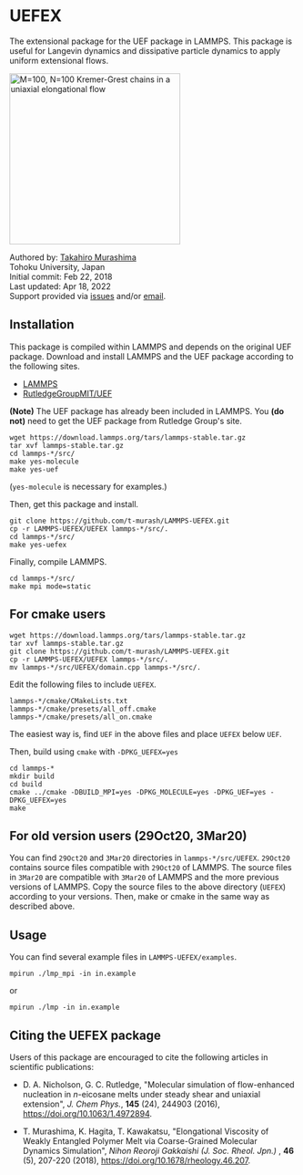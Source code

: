 # UEFEX
The extensional package for the UEF package in LAMMPS. This package is useful for Langevin dynamics and dissipative particle dynamics to apply uniform extensional flows.

<img src="https://github.com/t-murash/LAMMPS-UEFEX/blob/master/img/movie-2022-04-18.gif" title="M=100, N=100 Kremer-Grest chains in a uniaxial elongational flow" width=300/>

Authored by:
[Takahiro Murashima](https://github.com/t-murash)<br>
Tohoku University, Japan<br>
Initial commit: Feb 22, 2018<br>
Last updated: Apr 18, 2022<br>
Support provided via [issues](https://github.com/t-murash/LAMMPS-UEFEX/issues) and/or [email](mailto:murasima@cmpt.phys.tohoku.ac.jp).

<!--
<img src="https://github.com/t-murash/LAMMPS-UEFEX/blob/master/img/movie.gif" title="M=100, N=100 Kremer-Grest chains in a uniaxial elongational flow" width=300/>

<img src="https://github.com/t-murash/LAMMPS-UEFEX/blob/master/img/original-view.gif" title="M=100, N=100 Kremer-Grest chains in a uniaxial elongational flow" width=300/>

<img src="https://github.com/t-murash/LAMMPS-UEFEX/blob/master/img/cubic-view.gif" title="M=100, N=100 Kremer-Grest chains in a uniaxial elongational flow" width=300/>
-->



## Installation
This package is compiled within LAMMPS and depends on the original UEF package.
Download and install LAMMPS and the UEF package according to the following sites.
* [LAMMPS](https://lammps.org/)
* [RutledgeGroupMIT/UEF](https://github.com/RutledgeGroupMIT/UEF)

**(Note)** The UEF package has already been included in LAMMPS. You **(do not)** need to get the UEF package from Rutledge Group's site.

```
wget https://download.lammps.org/tars/lammps-stable.tar.gz
tar xvf lammps-stable.tar.gz
cd lammps-*/src/
make yes-molecule
make yes-uef
```
(`yes-molecule` is necessary for examples.)

Then, get this package and install.

```
git clone https://github.com/t-murash/LAMMPS-UEFEX.git
cp -r LAMMPS-UEFEX/UEFEX lammps-*/src/.
cd lammps-*/src/
make yes-uefex
```

Finally, compile LAMMPS.

```
cd lammps-*/src/
make mpi mode=static
```

## For cmake users

```
wget https://download.lammps.org/tars/lammps-stable.tar.gz
tar xvf lammps-stable.tar.gz
git clone https://github.com/t-murash/LAMMPS-UEFEX.git
cp -r LAMMPS-UEFEX/UEFEX lammps-*/src/.
mv lammps-*/src/UEFEX/domain.cpp lammps-*/src/.
```

Edit the following files to include `UEFEX`.

```
lammps-*/cmake/CMakeLists.txt
lammps-*/cmake/presets/all_off.cmake
lammps-*/cmake/presets/all_on.cmake
```
The easiest way is, find `UEF` in the above files and place `UEFEX` below `UEF`.


Then, build using `cmake` with `-DPKG_UEFEX=yes`

```
cd lammps-*
mkdir build
cd build
cmake ../cmake -DBUILD_MPI=yes -DPKG_MOLECULE=yes -DPKG_UEF=yes -DPKG_UEFEX=yes
make
```

## For old version users (29Oct20, 3Mar20)
You can find `29Oct20` and `3Mar20` directories in `lammps-*/src/UEFEX`.
`29Oct20` contains source files compatible with `29Oct20` of LAMMPS.
The source files in `3Mar20` are compatible with `3Mar20` of LAMMPS and the more previous versions of LAMMPS.
Copy the source files to the above directory (`UEFEX`) according to your versions.
Then, make or cmake in the same way as described above.

## Usage
You can find several example files in `LAMMPS-UEFEX/examples`.
```
mpirun ./lmp_mpi -in in.example
```
or
```
mpirun ./lmp -in in.example
```


## Citing the UEFEX package

Users of this package are encouraged to cite the following articles in scientific publications:

* D. A. Nicholson, G. C. Rutledge, "Molecular simulation of flow-enhanced nucleation in *n*-eicosane melts under steady shear and uniaxial extension", *J. Chem Phys.*, **145** (24), 244903 (2016), https://doi.org/10.1063/1.4972894.

* T. Murashima, K. Hagita, T. Kawakatsu, "Elongational Viscosity of Weakly Entangled Polymer Melt via Coarse-Grained Molecular Dynamics Simulation", *Nihon Reoroji Gakkaishi (J. Soc. Rheol. Jpn.)* , **46** (5), 207-220 (2018), https://doi.org/10.1678/rheology.46.207.
